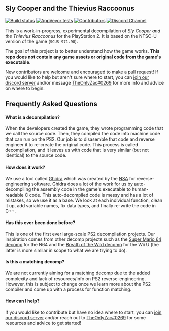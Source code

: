## Sly Cooper and the Thievius Raccoonus
<!-- Readme badges -->

[![Build status][build-badge]][build-url] [![AppVeyor tests][tests-badge]][tests-url] [![Contributors][contributors-badge]][contributors-url] [![Discord Channel][discord-badge]][discord-url]

<!-- Build status links -->
[build-url]: https://ci.appveyor.com/project/TheOnlyZac/sly1
[build-badge]: https://ci.appveyor.com/api/projects/status/800esepa77ctpv5p/branch/main?svg=true

<!-- Test status links -->
[tests-url]: https://ci.appveyor.com/project/TheOnlyZac/sly1/build/tests
[tests-badge]: https://img.shields.io/appveyor/tests/theonlyzac/sly1/main

<!-- Contributors badge links -->
[contributors-url]: https://github.com/theonlyzac/sly1/graphs/contributors
[contributors-badge]: https://img.shields.io/github/contributors/theonlyzac/sly1?color=%23006ED1

<!-- Discord badge links -->
[discord-url]: https://discord.gg/gh5xwfj
[discord-badge]: https://img.shields.io/discord/439454661100175380?color=%23006ED1&logo=discord&logoColor=%23FFFFFF

This is a work-in-progress, experimental decompilation of *Sly Cooper and the Thievius Raccoonus* for the PlayStation 2. It is based on the NTSC-U version of the game (`SCUS-971.98`).

The goal of this project is to better understand how the game works. **This repo does not contain any game assets or original code from the game's executable.**

New contributors are welcome and encouraged to make a pull request! If you would like to help but aren't sure where to start, you can [join our discord server](https://discord.gg/gh5xwfj) and/or message [TheOnlyZac#0269](https://discordapp.com/channels/@me/TheOnlyZac#0269/) for more info and advice on where to begin.

## Frequently Asked Questions

#### What is a decompilation?
When the developers created the game, they wrote programming code that we call the source code. Then, they compiled the code into machine code that can run on the PS2. Our job is to disasemble that code and reverse engineer it to re-create the original code. This process is called decompilation, and it leaves us with code that is very similar (but not identical) to the source code.

#### How does it work?
We use a tool called [Ghidra](https://ghidra-sre.org/) which was created by the [NSA](https://www.nsa.gov/) for reverse-engineering software. Ghidra does a lot of the work for us by auto-decompiling the assembly code in the game's executable to human-readable C code. This auto-decompiled code is messy and has a lot of mistakes, so we use it as a base. We look at each individual function, clean it up, add variable names, fix data types, and finally re-write the code in C++.

#### Has this ever been done before?
This is one of the first ever large-scale PS2 decompilation projects. Our inspiration comes from other decomp projects such as the [Super Mario 64 decomp](https://github.com/n64decomp/sm64) for the N64 and the [Breath of the Wild decomp](https://github.com/zeldaret/botw) for the Wii U (the latter is more similar in scope to what we are trying to do).

#### Is this a matching decomp?
We are not currently aiming for a matching decomp due to the added complexity and lack of resources/info on PS2 reverse-engineering. However, this is subject to change once we learn more about the PS2 compiler and come up with a process for function matching.

#### How can I help?
If you would like to contribute but have no idea where to start, you can [join our discord server](https://discord.gg/gh5xwfj) and/or reach out to [TheOnlyZac#0269](https://discordapp.com/channels/@me/TheOnlyZac#0269/) for some resources and advice to get started!
